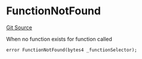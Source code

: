 # FunctionNotFound
[Git Source](https://github.com/thrackle-io/tron/blob/bcbcc01a5b28a551282aabeb3b2db849eb2ab94f/src/protocol/economic/ruleProcessor/RuleProcessorDiamond.sol)

When no function exists for function called


```solidity
error FunctionNotFound(bytes4 _functionSelector);
```

